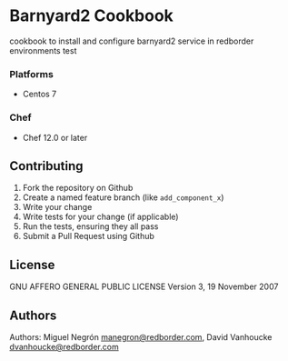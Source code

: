 # Barnyard2 Cookbook

cookbook to install and configure barnyard2 service in redborder environments test

### Platforms

- Centos 7

### Chef

- Chef 12.0 or later

## Contributing

1. Fork the repository on Github
2. Create a named feature branch (like `add_component_x`)
3. Write your change
4. Write tests for your change (if applicable)
5. Run the tests, ensuring they all pass
6. Submit a Pull Request using Github

## License
GNU AFFERO GENERAL PUBLIC LICENSE Version 3, 19 November 2007

## Authors
Authors: Miguel Negrón <manegron@redborder.com>, David Vanhoucke <dvanhoucke@redborder.com>

